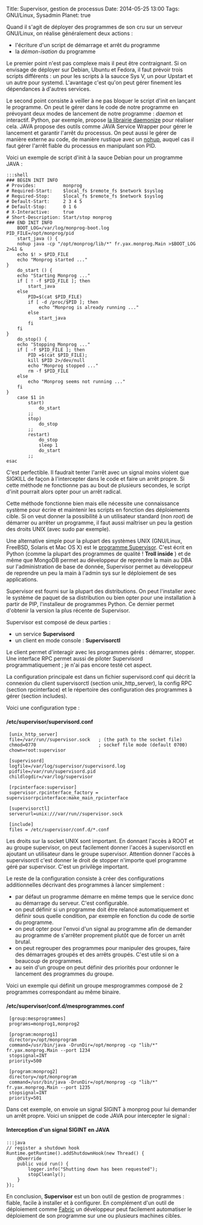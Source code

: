 Title: Supervisor, gestion de processus
Date: 2014-05-25 13:00
Tags: GNU/Linux, Sysadmin
Planet: true

Quand il s'agit de déployer des programmes de son cru sur un serveur 
GNU/Linux, on réalise généralement deux actions :

-    l'écriture d'un script de démarrage et arrêt du programme
-    la *démon-isation* du programme

Le premier point n'est pas complexe mais il peut être contraignant. Si  on
envisage de déployer sur Debian, Ubuntu et Fedora, il faut prévoir trois
scripts différents : un pour les scripts à la saucce Sys V, un pour  Upstart
et un autre pour systemd. L'avantage c'est qu'on  peut gérer finement les
dépendances à d'autres services.

Le second point consiste à veiller à ne pas bloquer le script d'init en
lançant le programme. On peut le gérer dans le code de notre programme  en
prévoyant deux modes de lancement de notre programme : *daemon* et
interactif. Python, par exemple, propose [la librairie
daemonize](https://pypi.python.org/pypi/daemonize) pour réaliser cela. JAVA
propose des outils comme JAVA Service Wrapper pour gérer le lancement et
garantir l'arrêt du processus. On peut aussi le gérer de manière externe  au
code, de manière rustique avec un
[nohup](https://en.wikipedia.org/wiki/Nohup), auquel cas il faut gérer
l'arrêt fiable du processus en manipulant son PID.

Voici un exemple de script d'init à la sauce Debian pour un programme 
JAVA :

    :::shell
    ### BEGIN INIT INFO
    # Provides:          monprog
    # Required-Start:    $local_fs $remote_fs $network $syslog
    # Required-Stop:     $local_fs $remote_fs $network $syslog
    # Default-Start:     2 3 4 5
    # Default-Stop:      0 1 6
    # X-Interactive:     true
    # Short-Description: Start/stop monprog
    ### END INIT INFO
        BOOT_LOG=/var/log/monprog-boot.log
    PID_FILE=/opt/monprog/pid
        start_java () {
        nohup java -cp "/opt/monprog/lib/*" fr.yax.monprog.Main >$BOOT_LOG 2>&1 &
        echo $! > $PID_FILE
        echo "Monprog started ..."
    }
        do_start () {
        echo "Starting Monprog ..."
        if [ ! -f $PID_FILE ]; then
            start_java
        else
            PID=$(cat $PID_FILE)
            if [ -d /proc/$PID ]; then
                echo "Monprog is already running ..."
            else
                start_java
            fi
        fi
    }
        do_stop() {
        echo "Stopping Monprog ..."
        if [ -f $PID_FILE ]; then
            PID =$(cat $PID_FILE);
            kill $PID 2>/dev/null
            echo "Monprog stopped ..."
            rm -f $PID_FILE
        else
            echo "Monprog seems not running ..."
        fi
    }
        case $1 in
            start)
                do_start
            ;;
            stop)
                do_stop
            ;;
            restart)
                do_stop
                sleep 1
                do_start
            ;;
    esac

C'est perfectible. Il faudrait tenter l'arrêt avec un signal moins violent
que SIGKILL de façon à l'intercepter dans le code et faire un arrêt  propre.
Si cette méthode ne fonctionne pas au bout de plusieurs secondes, le script d'init pourrait alors opter pour un arrêt radical.

Cette méthode fonctionne bien mais elle nécessite une connaissance  système
pour écrire et maintenir les scripts en fonction des déploiements cible.  Si
on veut donner la possibilité à un utilisateur standard (non *root*) de
démarrer ou arrêter un programme, il faut aussi maîtriser un peu la gestion
des  droits UNIX (avec sudo par exemple).

Une alternative simple pour la plupart des systèmes UNIX (GNU/Linux,  FreeBSD,
Solaris et Mac OS X) est le [programme  Supervisor](http://supervisord.org).
C'est écrit en Python (comme la plupart des  programmes de qualité !  **Troll
inside** ) et de même que MongoDB permet au développeur de reprendre la main
au DBA sur  l'administration de base de donnée, Supervisor permet au
développeur de reprendre un peu  la main à l'admin sys sur le déploiement de
ses applications.

Supervisor est fourni sur la plupart des distributions. On peut l'installer
avec le système de paquet de sa distribution ou bien opter pour une
installation à partir de PIP, l'installeur de programmes Python. Ce dernier
permet d'obtenir la version la plus récente de Supervisor.

Supervisor est composé de deux parties :

-   un service **Supervisord** 
-   un client en mode console : **Supervisorctl** 

Le client permet d'interagir avec les programmes gérés : démarrer, stopper.
Une interface RPC permet aussi de piloter Supervisord programmatiquement ; je
n'ai pas encore testé cet aspect.

La configuration principale est dans un fichier supervisord.conf qui décrit la
connexion du client supervisorctl (section unix_http_server), la config RPC
(section rpcinterface) et le répertoire des configuration des programmes à
gérer (section includes).

Voici une configuration type : 

#### /etc/supervisor/supervisord.conf

     [unix_http_server]
     file=/var/run//supervisor.sock   ; (the path to the socket file)
     chmod=0770                       ; sockef file mode (default 0700)
     chown=root:supervisor
    
     [supervisord]
     logfile=/var/log/supervisor/supervisord.log
     pidfile=/var/run/supervisord.pid
     childlogdir=/var/log/supervisor
    
     [rpcinterface:supervisor]
     supervisor.rpcinterface_factory = supervisorrpcinterface:make_main_rpcinterface
    
     [supervisorctl]
     serverurl=unix:///var/run//supervisor.sock
    
     [include]
     files = /etc/supervisor/conf.d/*.conf


Les droits sur la socket UNIX sont important. En donnant l'accès à ROOT et au
groupe supervisor, on peut facilement donner l'accès à supervisorctl en
ajoutant un utilisateur dans le groupe supervisor. Attention donner l'accès à
supervisorctl c'est donner le droit de stopper n'importe quel programme géré
par supervisor. C'est un privilège important.

Le reste de la configuration consiste à créer des configurations
additionnelles décrivant des programmes à lancer simplement :

-   par défaut un programme démarre en même temps que le service donc au
démarrage du serveur. C'est configurable.   
-   on peut définir si un programme doit être relancé automatiquement et définir sous quelle condition, par exemple en fonction du code de sortie du programme.   
-   on peut opter pour l'envoi d'un signal au programme afin de demander au programme de s'arrêter proprement plutôt que de forcer un arrêt brutal.   
-   on peut regrouper des programmes pour manipuler des
groupes, faire des démarrages groupés et des arrêts groupés. C'est utile si on a beaucoup de programmes.   
-   au sein d'un groupe on peut définir des
priorités pour ordonner le lancement des programmes du groupe.

Voici un exemple qui définit un groupe mesprogrammes composé de 2 programmes correspondant au même binaire.  
 
#### /etc/supervisor/conf.d/mesprogrammes.conf

     [group:mesprogrammes]
     programs=monprog1,monprog2
    
     [program:monprog1]
     directory=/opt/monprogram
     command=/usr/bin/java -DrunDir=/opt/monprog -cp "lib/*" fr.yax.monprog.Main --port 1234
     stopsignal=INT
     priority=500
    
     [program:monprog2]
     directory=/opt/monprogram
     command=/usr/bin/java -DrunDir=/opt/monprog -cp "lib/*" fr.yax.monprog.Main --port 1235
     stopsignal=INT
     priority=501


Dans cet exemple, on envoie un signal SIGINT à monprog pour lui demander un arrêt propre. Voici un snippet de code JAVA pour intercepter le signal :

#### Interception d'un signal SIGINT en JAVA

    :::java
    // register a shutdown hook
    Runtime.getRuntime().addShutdownHook(new Thread() {
        @Override
        public void run() {
            logger.info("Shutting down has been requested");
            stopCleanly();
        }
    });

En conclusion, **Supervisor** est un bon outil de gestion de programmes :
fiable, facile à installer et à configurer. En complément d'un outil de
déploiement comme [Fabric](http://www.fabfile.org) un développeur peut
facilement automatiser le  déploiement de son programme sur une ou plusieurs
machines cibles.
